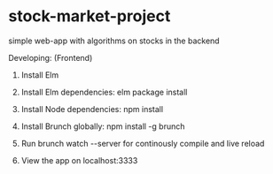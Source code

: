 # stock-market-project
simple web-app with algorithms on stocks in the backend

Developing: (Frontend)

1. Install Elm

2. Install Elm dependencies: elm package install

3. Install Node dependencies: npm install

4. Install Brunch globally: npm install -g brunch

5. Run brunch watch --server for continously compile and live reload

6. View the app on localhost:3333